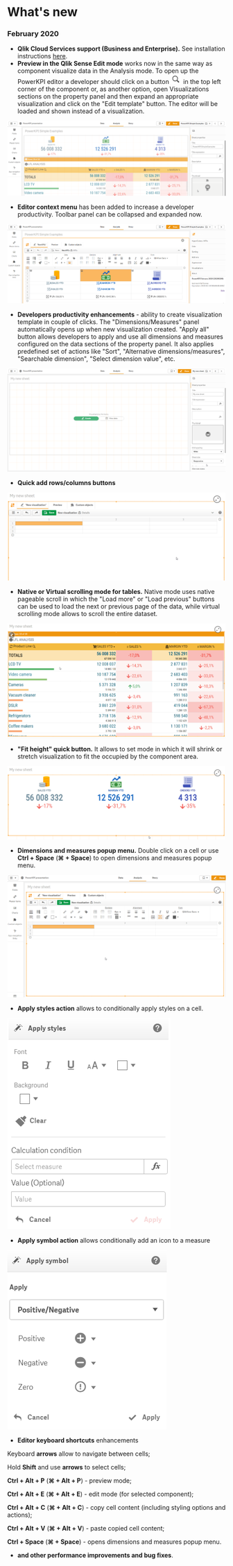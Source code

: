 # What's new

### February 2020

* **Qlik Cloud Services support \(Business and Enterprise\).** See installation instructions [here](https://help.rbcgrp.com/installation#how-to-install-extension-on-qlik-cloud-services-business-and-enterprise).
* **Preview in the Qlik Sense Edit mode** works now in the same way as component visualize data in the Analysis mode.  To open up the PowerKPI editor a developer should click on a button ![](.gitbook/assets/image%20%28151%29.png) in the top left corner of the component or, as another option, open Visualizations sections on the property panel and then expand an appropriate  visualization and click on the "Edit template" button. The editor will be loaded and shown instead of a visualization.

![](.gitbook/assets/neweditmode.gif)

* **Editor context menu** has been added to increase a developer productivity. Toolbar panel can be collapsed and expanded now.

![](.gitbook/assets/contextmenu.gif)

* **Developers productivity enhancements** - ability to create visualization template in couple of clicks. The "Dimensions/Measures" panel automatically opens up when new visualization created. "Apply all" button allows developers to apply and use all dimensions and measures configured on the data sections of the property panel. It also applies predefined set of actions like "Sort", "Alternative dimensions/measures", "Searchable dimension", "Select dimension value", etc.

![](.gitbook/assets/productivityenhancements.gif)

* **Quick add rows/columns buttons**

![](.gitbook/assets/quickaddcellsbuttons.gif)

* **Native or Virtual scrolling mode for tables.** Native mode uses native pageable scroll in which the  "Load more" or "Load previous" buttons can be used to load the next or previous page of the data, while virtual scrolling mode allows to scroll the entire dataset.

![](.gitbook/assets/scrolling.gif)

* **"Fit height" quick button.** It allows to set mode  in which it will shrink or stretch visualization to fit the occupied by the component area.

![](.gitbook/assets/fitheight.gif)

* **Dimensions and measures popup menu.** Double click on a cell or use **Ctrl + Space** \(**⌘ + Space**\)  to open dimensions and measures popup menu.

![](.gitbook/assets/dimsmeasurespopup.gif)

* **Apply styles action** allows to conditionally apply styles on a cell.

![](.gitbook/assets/applystylesaction.png)

* **Apply symbol action** allows conditionally add an icon to a measure

![](.gitbook/assets/applysymbolaction.png)

* **Editor keyboard shortcuts** enhancements

Keyboard **arrows** allow to navigate between cells; 

Hold **Shift** and use **arrows** to select cells;

**Ctrl + Alt + P** \(**⌘ + Alt + P**\) - preview mode;

**Ctrl + Alt + E** \(**⌘ + Alt + E**\) - edit mode \(for selected component\);

**Ctrl + Alt + C** \(**⌘ + Alt + C**\) - copy cell content \(including styling options and actions\);

**Ctrl + Alt + V** \(**⌘ + Alt + V**\) - paste copied cell content;

**Ctrl + Space** \(**⌘ + Space**\) - opens dimensions and measures popup menu.

* **and other performance improvements and bug fixes**.



